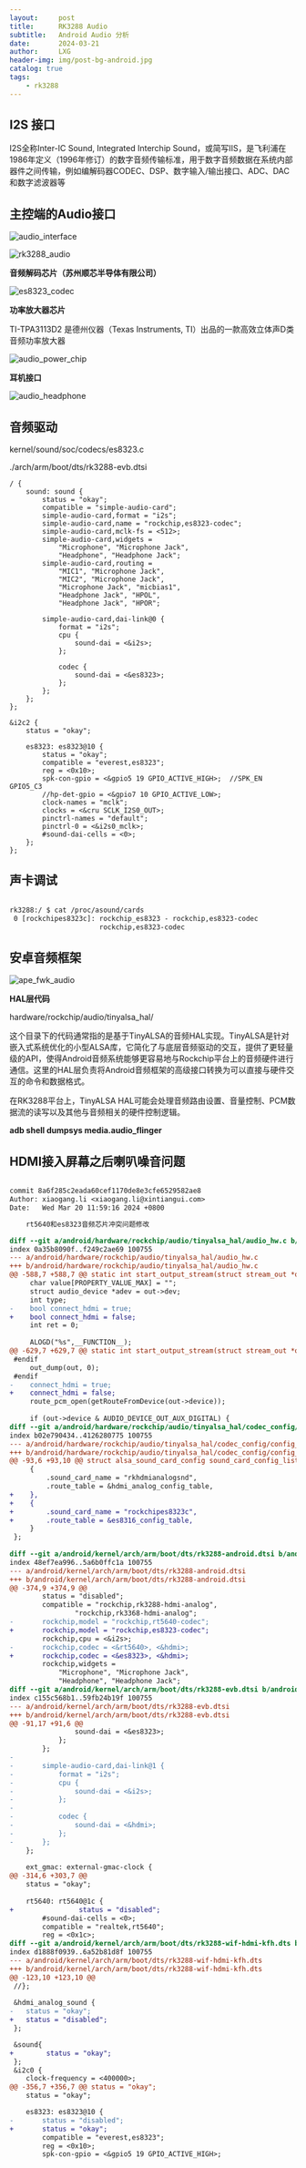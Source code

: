 ```yaml
---
layout:     post
title:      RK3288 Audio
subtitle:   Android Audio 分析
date:       2024-03-21
author:     LXG
header-img: img/post-bg-android.jpg
catalog: true
tags:
    - rk3288
---
```


## I2S 接口

I2S全称Inter-IC Sound, Integrated Interchip Sound，或简写IIS，是飞利浦在1986年定义（1996年修订）的数字音频传输标准，用于数字音频数据在系统内部器件之间传输，例如编解码器CODEC、DSP、数字输入/输出接口、ADC、DAC和数字滤波器等

## 主控端的Audio接口

![audio_interface](/images/audio/audio_interface.png)

![rk3288_audio](/images/audio/rk3288_audio.png)

**音频解码芯片（苏州顺芯半导体有限公司）**

![es8323_codec](/images/audio/es8323_codec.png)

**功率放大器芯片**

TI-TPA3113D2 是德州仪器（Texas Instruments, TI）出品的一款高效立体声D类音频功率放大器

![audio_power_chip](/images/audio/audio_power_chip.png)

**耳机接口**

![audio_headphone](/images/audio/audio_headphone.png)

## 音频驱动

kernel/sound/soc/codecs/es8323.c

./arch/arm/boot/dts/rk3288-evb.dtsi

```dts
/ {
	sound: sound {
		status = "okay";
		compatible = "simple-audio-card";
		simple-audio-card,format = "i2s";
		simple-audio-card,name = "rockchip,es8323-codec";
		simple-audio-card,mclk-fs = <512>;
		simple-audio-card,widgets =
			"Microphone", "Microphone Jack",
			"Headphone", "Headphone Jack";
		simple-audio-card,routing =
			"MIC1", "Microphone Jack",
			"MIC2", "Microphone Jack",
			"Microphone Jack", "micbias1",
			"Headphone Jack", "HPOL",
			"Headphone Jack", "HPOR";

		simple-audio-card,dai-link@0 {
			format = "i2s";
			cpu {
				sound-dai = <&i2s>;
			};

			codec {
				sound-dai = <&es8323>;
			};
		};
	};
};

&i2c2 {
	status = "okay";

	es8323: es8323@10 {
		status = "okay";
		compatible = "everest,es8323";
		reg = <0x10>;
		spk-con-gpio = <&gpio5 19 GPIO_ACTIVE_HIGH>;  //SPK_EN GPIO5_C3
		//hp-det-gpio = <&gpio7 10 GPIO_ACTIVE_LOW>;
		clock-names = "mclk";
		clocks = <&cru SCLK_I2S0_OUT>;
		pinctrl-names = "default";
		pinctrl-0 = <&i2s0_mclk>;
		#sound-dai-cells = <0>;
	};
};

```

## 声卡调试

```txt

rk3288:/ $ cat /proc/asound/cards
 0 [rockchipes8323c]: rockchip_es8323 - rockchip,es8323-codec
                      rockchip,es8323-codec

```

## 安卓音频框架

![ape_fwk_audio](/images/audio/ape_fwk_audio.png)

**HAL层代码**

hardware/rockchip/audio/tinyalsa_hal/

这个目录下的代码通常指的是基于TinyALSA的音频HAL实现。TinyALSA是针对嵌入式系统优化的小型ALSA库，它简化了与底层音频驱动的交互，提供了更轻量级的API，使得Android音频系统能够更容易地与Rockchip平台上的音频硬件进行通信。这里的HAL层负责将Android音频框架的高级接口转换为可以直接与硬件交互的命令和数据格式。

在RK3288平台上，TinyALSA HAL可能会处理音频路由设置、音量控制、PCM数据流的读写以及其他与音频相关的硬件控制逻辑。

**adb shell dumpsys media.audio_flinger**

## HDMI接入屏幕之后喇叭噪音问题

```diff

commit 8a6f285c2eada60cef1170de8e3cfe6529582ae8
Author: xiaogang.li <xiaogang.li@xintiangui.com>
Date:   Wed Mar 20 11:59:16 2024 +0800

    rt5640和es8323音频芯片冲突问题修改

diff --git a/android/hardware/rockchip/audio/tinyalsa_hal/audio_hw.c b/android/hardware/rockchip/audio/tinyalsa_hal/audio_hw.c
index 0a35b8090f..f249c2ae69 100755
--- a/android/hardware/rockchip/audio/tinyalsa_hal/audio_hw.c
+++ b/android/hardware/rockchip/audio/tinyalsa_hal/audio_hw.c
@@ -588,7 +588,7 @@ static int start_output_stream(struct stream_out *out)
     char value[PROPERTY_VALUE_MAX] = "";
     struct audio_device *adev = out->dev;
     int type;
-    bool connect_hdmi = true;
+    bool connect_hdmi = false;
     int ret = 0;
 
     ALOGD("%s",__FUNCTION__);
@@ -629,7 +629,7 @@ static int start_output_stream(struct stream_out *out)
 #endif
     out_dump(out, 0);
 #endif
-    connect_hdmi = true;
+    connect_hdmi = false;
     route_pcm_open(getRouteFromDevice(out->device));
 
     if (out->device & AUDIO_DEVICE_OUT_AUX_DIGITAL) {
diff --git a/android/hardware/rockchip/audio/tinyalsa_hal/codec_config/config_list.h b/android/hardware/rockchip/audio/tinyalsa_hal/codec_config/config_list.h
index b02e790434..4126280775 100755
--- a/android/hardware/rockchip/audio/tinyalsa_hal/codec_config/config_list.h
+++ b/android/hardware/rockchip/audio/tinyalsa_hal/codec_config/config_list.h
@@ -93,6 +93,10 @@ struct alsa_sound_card_config sound_card_config_list[] = {
     {
         .sound_card_name = "rkhdmianalogsnd",
         .route_table = &hdmi_analog_config_table,
+    },
+    {
+        .sound_card_name = "rockchipes8323c",
+        .route_table = &es8316_config_table,
     }
 };
 
diff --git a/android/kernel/arch/arm/boot/dts/rk3288-android.dtsi b/android/kernel/arch/arm/boot/dts/rk3288-android.dtsi
index 48ef7ea996..5a6b0ffc1a 100755
--- a/android/kernel/arch/arm/boot/dts/rk3288-android.dtsi
+++ b/android/kernel/arch/arm/boot/dts/rk3288-android.dtsi
@@ -374,9 +374,9 @@
 		status = "disabled";
 		compatible = "rockchip,rk3288-hdmi-analog",
 				"rockchip,rk3368-hdmi-analog";
-		rockchip,model = "rockchip,rt5640-codec";
+		rockchip,model = "rockchip,es8323-codec";
 		rockchip,cpu = <&i2s>;
-		rockchip,codec = <&rt5640>, <&hdmi>;
+		rockchip,codec = <&es8323>, <&hdmi>;
 		rockchip,widgets =
 			"Microphone", "Microphone Jack",
 			"Headphone", "Headphone Jack";
diff --git a/android/kernel/arch/arm/boot/dts/rk3288-evb.dtsi b/android/kernel/arch/arm/boot/dts/rk3288-evb.dtsi
index c155c568b1..59fb24b19f 100755
--- a/android/kernel/arch/arm/boot/dts/rk3288-evb.dtsi
+++ b/android/kernel/arch/arm/boot/dts/rk3288-evb.dtsi
@@ -91,17 +91,6 @@
 				sound-dai = <&es8323>;
 			};
 		};
-
-		simple-audio-card,dai-link@1 {
-			format = "i2s";
-			cpu {
-				sound-dai = <&i2s>;
-			};
-
-			codec {
-				sound-dai = <&hdmi>;
-			};
-		};
 	};
 
 	ext_gmac: external-gmac-clock {
@@ -314,6 +303,7 @@
 	status = "okay";
 
 	rt5640: rt5640@1c {
+                status = "disabled";
 		#sound-dai-cells = <0>;
 		compatible = "realtek,rt5640";
 		reg = <0x1c>;
diff --git a/android/kernel/arch/arm/boot/dts/rk3288-wif-hdmi-kfh.dts b/android/kernel/arch/arm/boot/dts/rk3288-wif-hdmi-kfh.dts
index d1888f0939..6a52b81d8f 100755
--- a/android/kernel/arch/arm/boot/dts/rk3288-wif-hdmi-kfh.dts
+++ b/android/kernel/arch/arm/boot/dts/rk3288-wif-hdmi-kfh.dts
@@ -123,10 +123,10 @@
 //};
 
 &hdmi_analog_sound {
-	status = "okay";
+	status = "disabled";
 };

 &sound{
+        status = "okay";
 };
 &i2c0 {
 	clock-frequency = <400000>;
@@ -356,7 +356,7 @@ status = "okay";
 	status = "okay";

 	es8323: es8323@10 {
-		status = "disabled";
+		status = "okay";
 		compatible = "everest,es8323";
 		reg = <0x10>;
 		spk-con-gpio = <&gpio5 19 GPIO_ACTIVE_HIGH>;

```

























